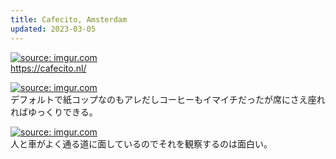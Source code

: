 ```yaml
---
title: Cafecito, Amsterdam
updated: 2023-03-05
---
```


<a href="https://imgur.com/HLXIvDn"><img src="https://i.imgur.com/HLXIvDn.png" title="source: imgur.com" /></a>  
https://cafecito.nl/

<a href="https://imgur.com/eDrc8jF"><img src="https://i.imgur.com/eDrc8jF.png" title="source: imgur.com" /></a>  
デフォルトで紙コップなのもアレだしコーヒーもイマイチだったが席にさえ座れればゆっくりできる。

<a href="https://imgur.com/TXxZf22"><img src="https://i.imgur.com/TXxZf22.jpg" title="source: imgur.com" /></a>  
人と車がよく通る道に面しているのでそれを観察するのは面白い。
